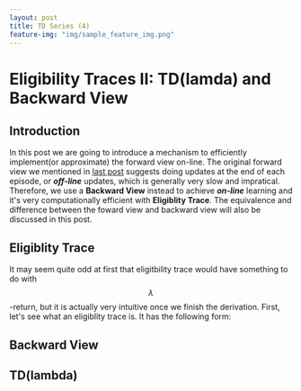 ```yaml
---
layout: post
title: TD Series (4)
feature-img: "img/sample_feature_img.png"
---
```


# Eligibility Traces II: TD(lamda) and Backward View

## Introduction
In this post we are going to introduce a mechanism to efficiently implement(or approximate) the forward view on-line. The original forward view we mentioned in [last post](https://alexbanana19.github.io/2017/07/29/eligibility-trace-1.html) suggests doing updates at the end of each episode, or **_off-line_** updates, which is generally very slow and impratical. Therefore, we use a **Backward View** instead to achieve **_on-line_** learning and it's very computationally efficient with **Eligiblity Trace**. The equivalence and difference between the foward view and backward view will also be discussed in this post.

## Eligiblity Trace
It may seem quite odd at first that eligitbility trace would have something to do with $$\lambda$$-return, but it is actually very intuitive once we finish the derivation. First, let's see what an eligiblity trace is. It has the following form:


## Backward View

## TD(lambda)
